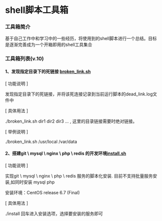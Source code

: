 # shell脚本工具箱

### 工具箱简介
基于自己工作中和学习中的一些经历，将使用到的shell脚本进行一个总结。目标是逐渐完善成为一个开箱即用的shell工具集合

### 工具箱列表(v.10)

#### 1、发现指定目录下的死链接 <a href="https://github.com/maweibinguo/shell_tool/blob/master/broken_link.sh">broken_link.sh</a>
[ 功能说明 ] 

发现指定目录下的死链接，并将该死连接记录到当前运行脚本的dead_link.log文件中

[ 具体用法 ] 

./broken_link.sh dir1 dir2 dir3 ... , 这里的目录链接需要时绝对链接。

[ 举例说明 ]

./broken_link.sh /usr/local /var/data

#### 2、搭建git \ mysql \ nginx \ php \ redis 的开发环境<a href="https://github.com/maweibinguo/shell_tool/blob/master/software_install/install.sh">install.sh</a>
[ 功能说明 ] 

实现git \ mysql \ nginx \ php \ redis 服务的脚本化安装. 目前不支持批量服务安装,如同时安装 mysql php

安装环境：CentOS release 6.7 (Final)

[ 具体用法 ] 

./install 回车进入安装选项，选择要安装的服务即可
